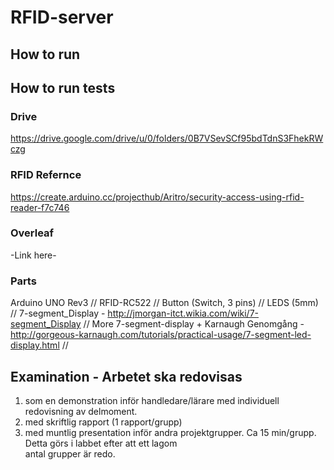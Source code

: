 # RFID-server

## How to run

## How to run tests

### Drive
https://drive.google.com/drive/u/0/folders/0B7VSevSCf95bdTdnS3FhekRWczg

### RFID Refernce
https://create.arduino.cc/projecthub/Aritro/security-access-using-rfid-reader-f7c746

### Overleaf
-Link here-

### Parts
Arduino UNO Rev3 //
RFID-RC522 //
Button (Switch, 3 pins) //
LEDS (5mm) //
7-segment_Display - http://jmorgan-itct.wikia.com/wiki/7-segment_Display //
More 7-segment-display + Karnaugh Genomgång - http://gorgeous-karnaugh.com/tutorials/practical-usage/7-segment-led-display.html //

## Examination - Arbetet	ska	redovisas
1. som	en	demonstration	inför	handledare/lärare	med	
individuell	redovisning	av	delmoment.
2. med	skriftlig	rapport	(1	rapport/grupp)
3. med	muntlig	presentation	inför	andra	projektgrupper.	
Ca	15	min/grupp.	Detta	görs	i	labbet	efter	att	ett	lagom	
antal	grupper	är	redo.	
